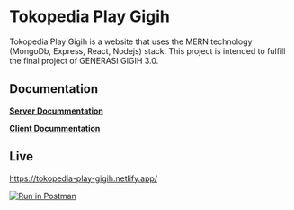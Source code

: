 # Tokopedia Play Gigih
Tokopedia Play Gigih is a website that uses the MERN technology (MongoDb, Express, React, Nodejs) stack. This project is intended to fulfill the final project of GENERASI GIGIH 3.0.
## Documentation
**[Server Docummentation](https://github.com/afiqbomboloni/tokoplay/tree/master/server#readme)**

**[Client Docummentation](https://github.com/afiqbomboloni/tokoplay/tree/master/client#readme)**
## Live
https://tokopedia-play-gigih.netlify.app/

[![Run in Postman](https://run.pstmn.io/button.svg)](https://app.getpostman.com/run-collection/22889851-ddf645eb-e704-4bc9-9d17-7ee1bfcb803c?action=collection%2Ffork&source=rip_markdown&collection-url=entityId%3D22889851-ddf645eb-e704-4bc9-9d17-7ee1bfcb803c%26entityType%3Dcollection%26workspaceId%3D8d0ca22d-7787-4b78-8e6f-a4f14b7dfa6a)
